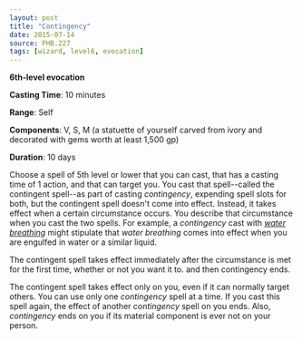 ```yaml
---
layout: post
title: "Contingency"
date: 2015-07-14
source: PHB.227
tags: [wizard, level6, evocation]
---
```


**6th-level evocation**

**Casting Time**: 10 minutes

**Range**: Self

**Components**: V, S, M (a statuette of yourself carved from ivory and decorated with gems worth at least 1,500 gp)

**Duration**: 10 days

Choose a spell of 5th level or lower that you can cast, that has a casting time of 1 action, and that can target you. You cast that spell--called the contingent spell--as part of casting *contingency*, expending spell slots for both, but the contingent spell doesn't come into effect. Instead, it takes effect when a certain circumstance occurs. You describe that circumstance when you cast the two spells. For example, a *contingency* cast with *[water breathing](../water-breathing/ "water breathing (lvl 3)")* might stipulate that *water breathing* comes into effect when you are engulfed in water or a similar liquid.

The contingent spell takes effect immediately after the circumstance is met for the first time, whether or not you want it to. and then contingency ends.

The contingent spell takes effect only on you, even if it can normally target others. You can use only one *contingency* spell at a time. If you cast this spell again, the effect of another *contingency* spell on you ends. Also, *contingency* ends on you if its material component is ever not on your person.
